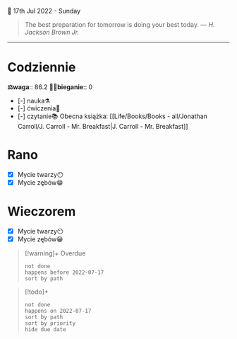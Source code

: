 📅 17th Jul 2022 - Sunday

> The best preparation for tomorrow is doing your best today.
> — <cite>H. Jackson Brown Jr.</cite>
---
# Codziennie
**⚖waga**:: 86.2
**🏃‍♂️bieganie**:: 0
- [-] nauka⚗
- [-] ćwiczenia💪
- [-] czytanie📚 Obecna książka: [[Life/Books/Books - all/Jonathan Carroll/J. Carroll - Mr. Breakfast|J. Carroll - Mr. Breakfast]]
# Rano
- [x] Mycie twarzy😶
- [x] Mycie zębów😁
# Wieczorem
- [x] Mycie twarzy😶
- [x] Mycie zębów😁

> [!warning]+ Overdue
> ```tasks
> not done
> happens before 2022-07-17
> sort by path
> ```

> [!todo]+
> ```tasks
> not done
> happens on 2022-07-17
> sort by path
> sort by priority
> hide due date
> ```
